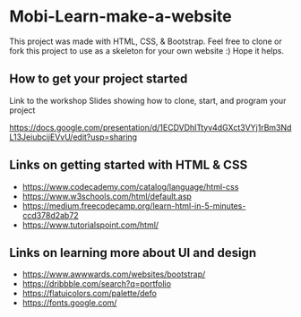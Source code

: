 # Mobi-Learn-make-a-website
This project was made with HTML, CSS, & Bootstrap. Feel free to clone or fork this project to use as a skeleton for your own website :)
Hope it helps.

## How to get your project started
Link to the workshop Slides showing how to clone, start, and program your project

https://docs.google.com/presentation/d/1ECDVDhITtyv4dGXct3VYj1rBm3NdL13JeiubcijEVvU/edit?usp=sharing



## Links on getting started with HTML & CSS

- https://www.codecademy.com/catalog/language/html-css
- https://www.w3schools.com/html/default.asp
- https://medium.freecodecamp.org/learn-html-in-5-minutes-ccd378d2ab72
- https://www.tutorialspoint.com/html/

## Links on learning more about UI and design
- https://www.awwwards.com/websites/bootstrap/
- https://dribbble.com/search?q=portfolio
- https://flatuicolors.com/palette/defo
- https://fonts.google.com/


